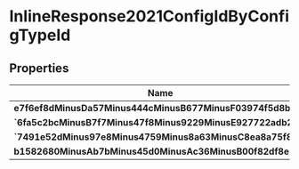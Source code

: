 
# InlineResponse2021ConfigIdByConfigTypeId

## Properties
Name | Type | Description | Notes
------------ | ------------- | ------------- | -------------
**e7f6ef8dMinusDa57Minus444cMinusB677MinusF03974f5d8be** | **kotlin.String** |  | 
**&#x60;6fa5c2bcMinusB7f7Minus47f8Minus9229MinusE927722adb27&#x60;** | **kotlin.String** |  |  [optional]
**&#x60;7491e52dMinus97e8Minus4759Minus8a63MinusC8ea8a75f822&#x60;** | **kotlin.String** |  |  [optional]
**b1582680MinusAb7bMinus45d0MinusAc36MinusB00f82df8e79** | **kotlin.String** |  |  [optional]



